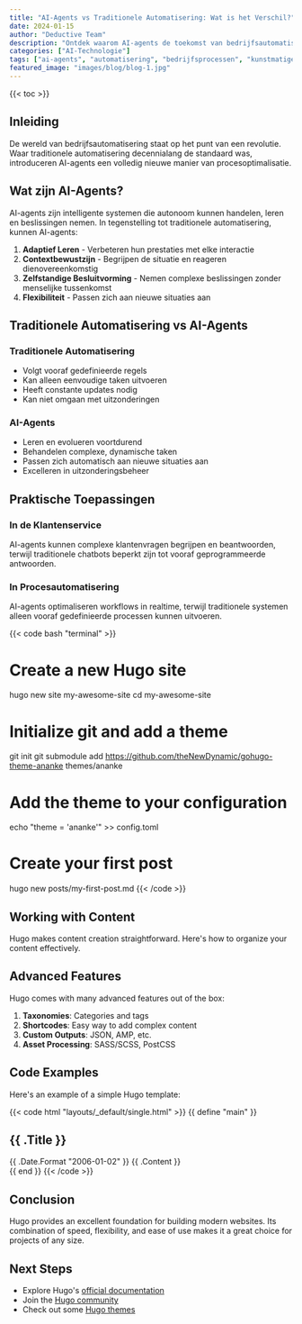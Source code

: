 ```yaml
---
title: "AI-Agents vs Traditionele Automatisering: Wat is het Verschil?"
date: 2024-01-15
author: "Deductive Team"
description: "Ontdek waarom AI-agents de toekomst van bedrijfsautomatisering zijn en hoe ze verschillen van traditionele automatisering."
categories: ["AI-Technologie"]
tags: ["ai-agents", "automatisering", "bedrijfsprocessen", "kunstmatige-intelligentie"]
featured_image: "images/blog/blog-1.jpg"
---
```


{{< toc >}}

## Inleiding

De wereld van bedrijfsautomatisering staat op het punt van een revolutie. Waar traditionele automatisering decennialang de standaard was, introduceren AI-agents een volledig nieuwe manier van procesoptimalisatie.

## Wat zijn AI-Agents?

AI-agents zijn intelligente systemen die autonoom kunnen handelen, leren en beslissingen nemen. In tegenstelling tot traditionele automatisering, kunnen AI-agents:

1. **Adaptief Leren** - Verbeteren hun prestaties met elke interactie
2. **Contextbewustzijn** - Begrijpen de situatie en reageren dienovereenkomstig
3. **Zelfstandige Besluitvorming** - Nemen complexe beslissingen zonder menselijke tussenkomst
4. **Flexibiliteit** - Passen zich aan nieuwe situaties aan

## Traditionele Automatisering vs AI-Agents

### Traditionele Automatisering
- Volgt vooraf gedefinieerde regels
- Kan alleen eenvoudige taken uitvoeren
- Heeft constante updates nodig
- Kan niet omgaan met uitzonderingen

### AI-Agents
- Leren en evolueren voortdurend
- Behandelen complexe, dynamische taken
- Passen zich automatisch aan nieuwe situaties aan
- Excelleren in uitzonderingsbeheer

## Praktische Toepassingen

### In de Klantenservice
AI-agents kunnen complexe klantenvragen begrijpen en beantwoorden, terwijl traditionele chatbots beperkt zijn tot vooraf geprogrammeerde antwoorden.

### In Procesautomatisering
AI-agents optimaliseren workflows in realtime, terwijl traditionele systemen alleen vooraf gedefinieerde processen kunnen uitvoeren.

{{< code bash "terminal" >}}
# Create a new Hugo site
hugo new site my-awesome-site
cd my-awesome-site

# Initialize git and add a theme
git init
git submodule add https://github.com/theNewDynamic/gohugo-theme-ananke themes/ananke

# Add the theme to your configuration
echo "theme = 'ananke'" >> config.toml

# Create your first post
hugo new posts/my-first-post.md
{{< /code >}}

## Working with Content

Hugo makes content creation straightforward. Here's how to organize your content effectively.

## Advanced Features

Hugo comes with many advanced features out of the box:

1. **Taxonomies**: Categories and tags
2. **Shortcodes**: Easy way to add complex content
3. **Custom Outputs**: JSON, AMP, etc.
4. **Asset Processing**: SASS/SCSS, PostCSS

## Code Examples

Here's an example of a simple Hugo template:

{{< code html "layouts/_default/single.html" >}}
{{ define "main" }}
<article>
    <h1>{{ .Title }}</h1>
    <time>{{ .Date.Format "2006-01-02" }}</time>
    {{ .Content }}
</article>
{{ end }}
{{< /code >}}

## Conclusion

Hugo provides an excellent foundation for building modern websites. Its combination of speed, flexibility, and ease of use makes it a great choice for projects of any size.

## Next Steps

- Explore Hugo's [official documentation](https://gohugo.io/documentation/)
- Join the [Hugo community](https://discourse.gohugo.io/)
- Check out some [Hugo themes](https://themes.gohugo.io/)
